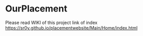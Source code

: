 # OurPlacement

Please read WIKI of this project
link of index
https://sr0y.github.io/placementwebsite/Main/Home/index.html
